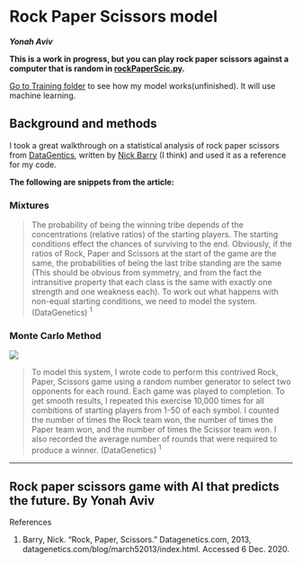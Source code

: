 # Rock Paper Scissors model

***Yonah Aviv***



  


**This is a work in progress, but you can play rock paper scissors against a computer that is random in [rockPaperScic.py](rockPaperScic.py).**

[Go to Training folder](Training) to see how my model works(unfinished). It will use machine learning.

  

## Background and methods

I took a great walkthrough on a statistical analysis of rock paper scissors from [DataGentics](http://datagenetics.com/blog/march52013/index.html), written by [Nick Barry](http://datagenetics.com/about.html) (I think) and used it as a reference for my code. 

__The following are snippets from the article:__

### Mixtures

> The probability of being the winning tribe depends of the concentrations (relative ratios) of the starting players. The starting conditions effect the chances of surviving to the end. Obviously, if the ratios of Rock, Paper and Scissors at the start of the game are the same, the probabilities of being the last tribe standing are the same (This should be obvious from symmetry, and from the fact the intransitive property that each class is the same with exactly one strength and one weakness each). To work out what happens with non-equal starting conditions, we need to model the system. (DataGenetics) <sup>1</sup>

### Monte Carlo Method

![](http://datagenetics.com/blog/march52013/gm.png)
> To model this system, I wrote code to perform this contrived Rock, Paper, Scissors game using a random number generator to select two opponents for each round. Each game was played to completion. To get smooth results, I repeated this exercise 10,000 times for all combitions of starting players from 1-50 of each symbol. I counted the number of times the Rock team won, the number of times the Paper team won, and the number of times the Scissor team won. I also recorded the average number of rounds that were required to produce a winner. (DataGenetics) <sup>1</sup>




----

Rock paper scissors game with AI that predicts the future.
By Yonah Aviv
----


References

1. Barry, Nick. “Rock, Paper, Scissors.” Datagenetics.com, 2013, datagenetics.com/blog/march52013/index.html. Accessed 6 Dec. 2020.



